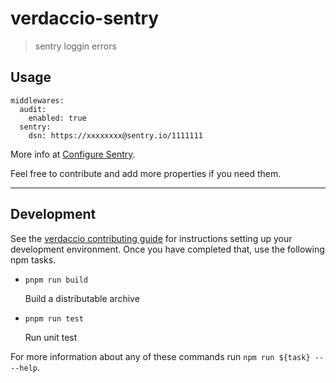 # verdaccio-sentry

> sentry loggin errors


## Usage

```
middlewares:
  audit:
    enabled: true
  sentry:
    dsn: https://xxxxxxxx@sentry.io/1111111
```

More info at [Configure Sentry](https://docs.sentry.io/error-reporting/configuration/?platform=javascript).

Feel free to contribute and add more properties if you need them.

---

## Development

See the [verdaccio contributing guide](https://github.com/verdaccio/verdaccio/blob/master/CONTRIBUTING.md) for instructions setting up your development environment. 
Once you have completed that, use the following npm tasks.

  - `pnpm run build`

    Build a distributable archive

  - `pnpm run test`

    Run unit test

For more information about any of these commands run `npm run ${task} -- --help`.

